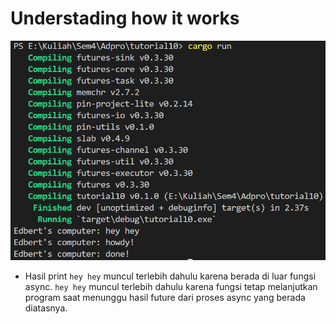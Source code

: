 # Understading how it works
![](image1.png)
- Hasil print `hey hey`  muncul terlebih dahulu karena berada di luar fungsi async. `hey hey` muncul terlebih dahulu karena fungsi tetap melanjutkan program saat menunggu hasil future dari proses async yang berada diatasnya.